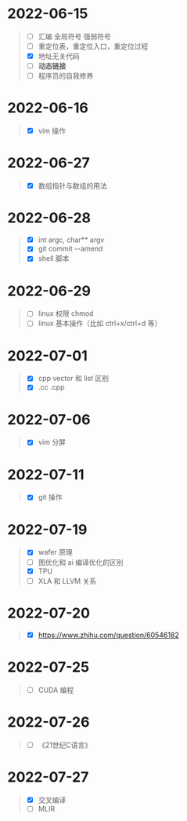 # 2022-06-15

> - [ ] 汇编 全局符号 强弱符号
> - [ ] 重定位表，重定位入口，重定位过程
> - [x] 地址无关代码
> - [ ] **动态链接**
> - [ ] 程序员的自我修养

# 2022-06-16

> - [x] vim 操作

# 2022-06-27

> - [x] 数组指针与数组的用法

# 2022-06-28

> - [x] int argc, char** argv
> - [x] git commit --amend
> - [x] shell 脚本

# 2022-06-29

> - [ ] linux 权限 chmod
> - [ ] linux 基本操作（比如 ctrl+x/ctrl+d 等）

# 2022-07-01

> - [x] cpp vector 和 list 区别
> - [x] .cc .cpp

# 2022-07-06

> - [x] vim 分屏

# 2022-07-11

> - [x] git 操作

# 2022-07-19

> - [x] wafer 原理
> - [ ] 图优化和 ai 编译优化的区别
> - [x] TPU
> - [ ] XLA 和 LLVM 关系

# 2022-07-20

> - [x] https://www.zhihu.com/question/60546182

# 2022-07-25

> - [ ] CUDA 编程

# 2022-07-26

> - [ ] 《21世纪C语言》

# 2022-07-27

> - [x] 交叉编译
> - [ ] MLIR
